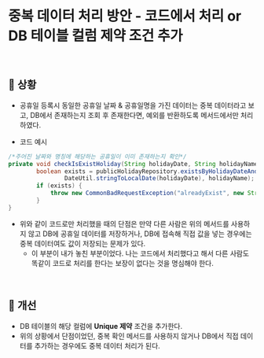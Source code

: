 # 중복 데이터 처리 방안 - 코드에서 처리 or DB 테이블 컬럼 제약 조건 추가

<br>

## 📌 상황
- 공휴일 등록시 동일한 공휴일 날짜 & 공휴일명을 가진 데이터는 중복 데이터라고 보고, DB에서 존재하는지 조회 후 존재한다면, 예외를 반환하도록 메서드에서만 처리하였다.


- 코드 예시
```java
/*주어진 날짜와 명칭에 해당하는 공휴일이 이미 존재하는지 확인*/
private void checkIsExistHoliday(String holidayDate, String holidayName) {
        boolean exists = publicHolidayRepository.existsByHolidayDateAndHolidayName(
                DateUtil.stringToLocalDate(holidayDate), holidayName);
        if (exists) {
            throw new CommonBadRequestException("alreadyExist", new String[] {"공휴일"});
        }
}
```

- 위와 같이 코드로만 처리했을 때의 단점은 만약 다른 사람은 위의 메서드를 사용하지 않고 DB에 공휴일 데이터를 저장하거나, DB에 접속해 직접 값을 넣는 경우에는 중복 데이터여도 값이 저장되는 문제가 있다.
  - 이 부분이 내가 놓친 부분이었다. 나는 코드에서 처리했다고 해서 다른 사람도 똑같이 코드로 처리를 한다는 보장이 없다는 것을 명심해야 한다.

<br>

## 📌 개선
- DB 테이블의 해당 컬럼에 **Unique 제약** 조건을 추가한다.
- 위의 상황에서 단점이었던, 중복 확인 메서드를 사용하지 않거나 DB에서 직접 데이터를 추가하는 경우에도 중복 데이터 처리가 된다.